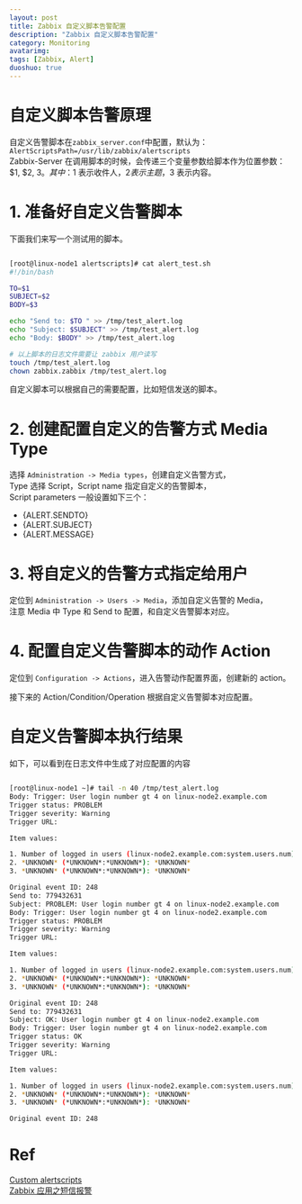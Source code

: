 ```yaml
---
layout: post
title: Zabbix 自定义脚本告警配置
description: "Zabbix 自定义脚本告警配置"
category: Monitoring
avatarimg: 
tags: [Zabbix, Alert]
duoshuo: true
---
```


# 自定义脚本告警原理

自定义告警脚本在`zabbix_server.conf`中配置，默认为：
`AlertScriptsPath=/usr/lib/zabbix/alertscripts`    
Zabbix-Server 在调用脚本的时候，会传递三个变量参数给脚本作为位置参数：$1, $2, $3。
其中：$1 表示收件人，$2 表示主题，$3 表示内容。

# 1. 准备好自定义告警脚本

下面我们来写一个测试用的脚本。

```bash

[root@linux-node1 alertscripts]# cat alert_test.sh 
#!/bin/bash

TO=$1
SUBJECT=$2
BODY=$3

echo "Send to: $TO " >> /tmp/test_alert.log
echo "Subject: $SUBJECT" >> /tmp/test_alert.log
echo "Body: $BODY" >> /tmp/test_alert.log

# 以上脚本的日志文件需要让 zabbix 用户读写
touch /tmp/test_alert.log
chown zabbix.zabbix /tmp/test_alert.log

```

自定义脚本可以根据自己的需要配置，比如短信发送的脚本。

# 2. 创建配置自定义的告警方式 Media Type

选择 `Administration -> Media types`，创建自定义告警方式，  
Type 选择 Script，Script name 指定自定义的告警脚本，  
Script parameters 一般设置如下三个：

* {ALERT.SENDTO}
* {ALERT.SUBJECT}
* {ALERT.MESSAGE}

# 3. 将自定义的告警方式指定给用户

定位到 `Administration -> Users -> Media`，添加自定义告警的 Media，  
注意 Media 中 Type 和 Send to 配置，和自定义告警脚本对应。

# 4. 配置自定义告警脚本的动作 Action

定位到 `Configuration -> Actions`，进入告警动作配置界面，创建新的 action。

接下来的 Action/Condition/Operation 根据自定义告警脚本对应配置。


# 自定义告警脚本执行结果

如下，可以看到在日志文件中生成了对应配置的内容

```bash

[root@linux-node1 ~]# tail -n 40 /tmp/test_alert.log 
Body: Trigger: User login number gt 4 on linux-node2.example.com
Trigger status: PROBLEM
Trigger severity: Warning
Trigger URL: 

Item values:

1. Number of logged in users (linux-node2.example.com:system.users.num): 5
2. *UNKNOWN* (*UNKNOWN*:*UNKNOWN*): *UNKNOWN*
3. *UNKNOWN* (*UNKNOWN*:*UNKNOWN*): *UNKNOWN*

Original event ID: 248
Send to: 779432631 
Subject: PROBLEM: User login number gt 4 on linux-node2.example.com
Body: Trigger: User login number gt 4 on linux-node2.example.com
Trigger status: PROBLEM
Trigger severity: Warning
Trigger URL: 

Item values:

1. Number of logged in users (linux-node2.example.com:system.users.num): 5
2. *UNKNOWN* (*UNKNOWN*:*UNKNOWN*): *UNKNOWN*
3. *UNKNOWN* (*UNKNOWN*:*UNKNOWN*): *UNKNOWN*

Original event ID: 248
Send to: 779432631 
Subject: OK: User login number gt 4 on linux-node2.example.com
Body: Trigger: User login number gt 4 on linux-node2.example.com
Trigger status: OK
Trigger severity: Warning
Trigger URL: 

Item values:

1. Number of logged in users (linux-node2.example.com:system.users.num): 4
2. *UNKNOWN* (*UNKNOWN*:*UNKNOWN*): *UNKNOWN*
3. *UNKNOWN* (*UNKNOWN*:*UNKNOWN*): *UNKNOWN*

Original event ID: 248

```    

# Ref
[Custom alertscripts](https://www.zabbix.com/documentation/3.0/manual/config/notifications/media/script)  
[Zabbix 应用之短信报警](http://qicheng0211.blog.51cto.com/3958621/1551105)  
